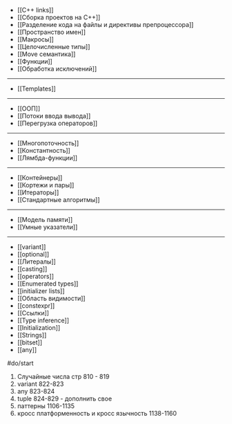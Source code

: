 - [[C++ links]]
- [[Сборка проектов на C++]]
- [[Разделение кода на файлы и директивы препроцессора]]
- [[Пространство имен]]
- [[Макросы]]
- [[Целочисленные типы]]
- [[Move семантика]]
- [[Функции]]
- [[Обработка исключений]]
_______________________________________________________
- [[Templates]]
_______________________________________________________
- [[ООП]]
- [[Потоки ввода вывода]]
- [[Перегрузка операторов]]
_______________________________________________________
- [[Многопоточность]]
- [[Константность]]
- [[Лямбда-функции]]
_______________________________________________________
- [[Контейнеры]]
- [[Кортежи и пары]]
- [[Итераторы]]
- [[Стандартные алгоритмы]]
_______________________________________________________
- [[Модель памяти]]
- [[Умные указатели]]
_______________________________________________________
- [[variant]]
- [[optional]]
- [[Литералы]]
- [[casting]]
- [[operators]]
- [[Enumerated types]]
- [[initializer lists]]
- [[Область видимости]]
- [[constexpr]]
- [[Ссылки]]
- [[Type inference]]
- [[Initialization]]
- [[Strings]]
- [[bitset]]
- [[any]]


#do/start 
1. Случайные числа стр 810 - 819
2. variant 822-823
3. any 823-824
4. tuple 824-829 - дополнить свое
6. паттерны 1106-1135
7. кросс платформенность и кросс язычность 1138-1160